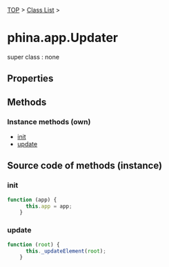 [TOP](../../README.md) > [Class List](../class-list.md) >

# phina.app.Updater

super class : none

## Properties




## Methods


### Instance methods (own)

* [init](#instance_init)
* [update](#instance_update)



## Source code of methods (instance)

### <a name="instance_init"></a>init
```javascript
function (app) {
      this.app = app;
    }
```

### <a name="instance_update"></a>update
```javascript
function (root) {
      this._updateElement(root);
    }
```


